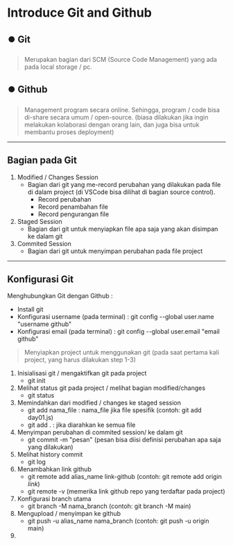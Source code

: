 # Introduce Git and Github
## ⏺️ Git
>Merupakan bagian dari SCM (Source Code Management) yang ada pada local storage / pc.

## ⏺️ Github
>Management program secara online. Sehingga, program / code bisa di-share secara umum / open-source. (biasa dilakukan jika ingin melakukan kolaborasi dengan orang lain, dan juga bisa untuk membantu proses deployment) 

---
## Bagian pada Git
1. Modified / Changes Session
   * Bagian dari git yang me-record perubahan yang dilakukan pada file di dalam project (di VSCode bisa dilihat di bagian source control).
     * Record perubahan
     * Record penambahan file
     * Record pengurangan file
2. Staged Session
   * Bagian dari git untuk menyiapkan file apa saja yang akan disimpan ke dalam git
3. Commited Session
   * Bagian dari git untuk menyimpan perubahan pada file project

---
## Konfigurasi Git
Menghubungkan Git dengan Github :
- Install git
- Konfigurasi username (pada terminal) : git config --global user.name "username github"
- Konfigurasi email (pada terminal) : git config --global user.email "email github"

>Menyiapkan project untuk menggunakan git (pada saat pertama kali project, yang harus dilakukan step 1-3)
1. Inisialisasi git / mengaktifkan git pada project
   - git init
2. Melihat status git pada project / melihat bagian modified/changes
   - git status
3. Memindahkan dari modified / changes ke staged session
   - git add nama_file : nama_file jika file spesifik (contoh: git add day01.js)
   - git add . : jika diarahkan ke semua file
4. Menyimpan perubahan di commited session/ ke dalam git
   - git commit -m "pesan" (pesan bisa diisi definisi perubahan apa saja yang dilakukan)
5. Melihat history commit
   - git log
6. Menambahkan link github
   - git remote add alias_name link-github (contoh: git remote add origin *link*)
   - git remote -v (memerika link github repo yang terdaftar pada project)
7. Konfigurasi branch utama
   - git branch -M nama_branch (contoh: git branch -M main)
8. Mengupload / menyimpan ke github
   - git push -u alias_name nama_branch (contoh: git push -u origin main)
9.  


